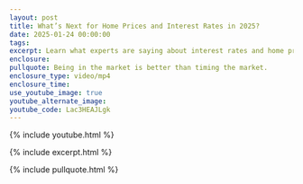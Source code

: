 ```yaml
---
layout: post
title: What’s Next for Home Prices and Interest Rates in 2025?
date: 2025-01-24 00:00:00
tags:
excerpt: Learn what experts are saying about interest rates and home prices in 2025.
enclosure:
pullquote: Being in the market is better than timing the market.
enclosure_type: video/mp4
enclosure_time:
use_youtube_image: true
youtube_alternate_image:
youtube_code: Lac3HEAJLgk
---
```

{% include youtube.html %}

{% include excerpt.html %}

{% include pullquote.html %}
